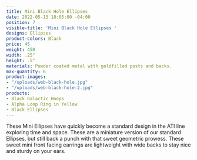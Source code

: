 ```yaml
---
title: Mini Black Hole Ellipses
date: 2022-05-15 18:05:00 -04:00
position: 7
visible-title: 'Mini Black Hole Ellipses '
designs: Ellipses
product-colors: Black
price: 45
weight: 450
width: .25"
height: .5"
materials: Powder coated metal with goldfilled posts and backs.
max-quantity: 6
product-images:
- "/uploads/web-black-hole.jpg"
- "/uploads/web-black-hole-2.jpg"
products:
- Black Galactic Hoops
- Alpha Loop Ring in Yellow
- Black Ellipses
---
```


These Mini Ellipses have quickly become a standard design in the ATI line exploring time and space. These are a miniature version of our standard Ellipses, but still back a punch with that sweet geometric prowess. These sweet mini front facing earrings are lightweight with wide backs to stay nice and sturdy on your ears.